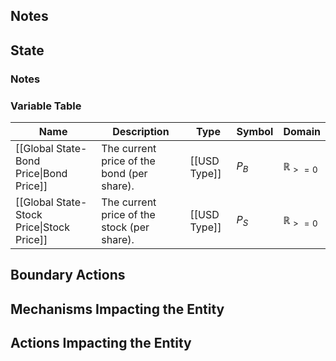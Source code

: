 ## Notes

## State
### Notes

### Variable Table
| Name | Description | Type | Symbol | Domain |
| --- | --- | --- | --- | --- |
|[[Global State-Bond Price\|Bond Price]]|The current price of the bond (per share).|[[USD Type]]|$P_{B}$|$\mathbb{R}_{>=0}$|
|[[Global State-Stock Price\|Stock Price]]|The current price of the stock (per share).|[[USD Type]]|$P_{S}$|$\mathbb{R}_{>=0}$|


## Boundary Actions
## Mechanisms Impacting the Entity
## Actions Impacting the Entity
